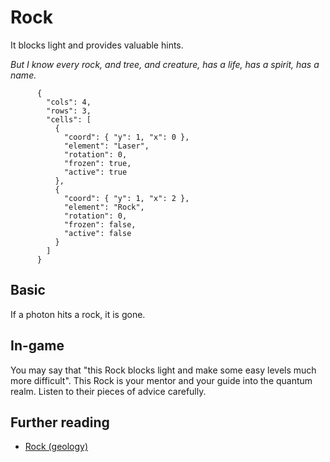 # Rock

It blocks light and provides valuable hints.

_But I know every rock, and tree, and creature, has a life, has a spirit, has a name._

```{quantum-board}
      {
        "cols": 4,
        "rows": 3,
        "cells": [
          {
            "coord": { "y": 1, "x": 0 },
            "element": "Laser",
            "rotation": 0,
            "frozen": true,
            "active": true
          },
          {
            "coord": { "y": 1, "x": 2 },
            "element": "Rock",
            "rotation": 0,
            "frozen": false,
            "active": false
          }
        ]
      }
```

## Basic

If a photon hits a rock, it is gone.

## In-game

You may say that "this Rock blocks light and make some easy levels much more difficult".
This Rock is your mentor and your guide into the quantum realm. Listen to their pieces of advice carefully.

## Further reading

* [Rock (geology)](https://en.wikipedia.org/wiki/Rock_%28geology%29)
